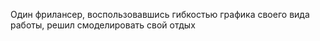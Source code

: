 Один фрилансер, воспользовавшись гибкостью графика своего вида работы, решил смоделировать свой отдых 

